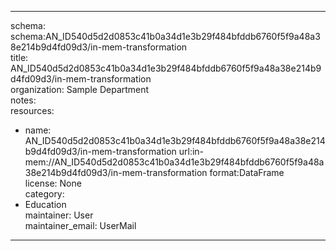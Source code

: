 


---  
schema: schema:AN_ID540d5d2d0853c41b0a34d1e3b29f484bfddb6760f5f9a48a38e214b9d4fd09d3/in-mem-transformation  
title: AN_ID540d5d2d0853c41b0a34d1e3b29f484bfddb6760f5f9a48a38e214b9d4fd09d3/in-mem-transformation  
organization: Sample Department  
notes:   
resources:  
- name: AN_ID540d5d2d0853c41b0a34d1e3b29f484bfddb6760f5f9a48a38e214b9d4fd09d3/in-mem-transformation 
 url:in-mem://AN_ID540d5d2d0853c41b0a34d1e3b29f484bfddb6760f5f9a48a38e214b9d4fd09d3/in-mem-transformation 
 format:DataFrame  
license: None  
category:
 - Education  
maintainer: User  
maintainer_email: UserMail  
---